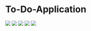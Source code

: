 # To-Do-Application
<div>
  <img src="https://github.com/nicatdursunlu/To-Do-Application/blob/main/app/screenshoots/1.png" />
  <img src="https://github.com/nicatdursunlu/To-Do-Application/blob/main/app/screenshoots/2.png" />
  <img src="https://github.com/nicatdursunlu/To-Do-Application/blob/main/app/screenshoots/3.png" />
  <img src="https://github.com/nicatdursunlu/To-Do-Application/blob/main/app/screenshoots/4.png" />
  <img src="https://github.com/nicatdursunlu/To-Do-Application/blob/main/app/screenshoots/5.png" />
 </div>
